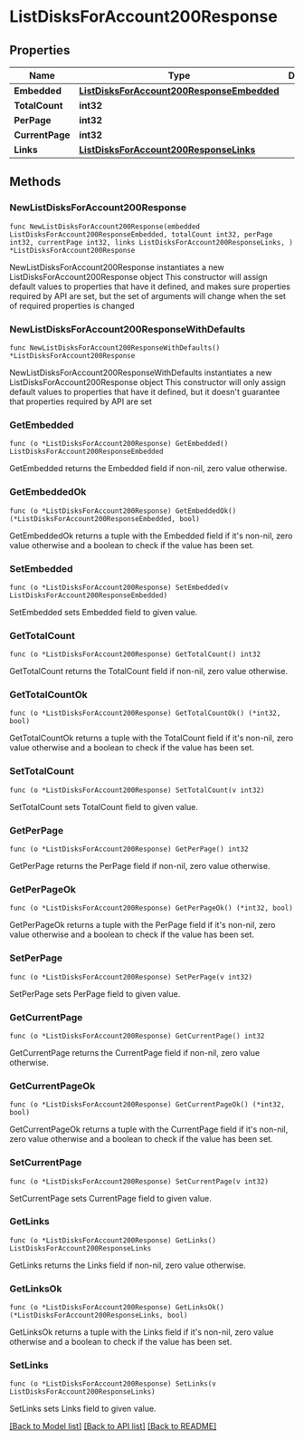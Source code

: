 # ListDisksForAccount200Response

## Properties

Name | Type | Description | Notes
------------ | ------------- | ------------- | -------------
**Embedded** | [**ListDisksForAccount200ResponseEmbedded**](ListDisksForAccount200ResponseEmbedded.md) |  | 
**TotalCount** | **int32** |  | 
**PerPage** | **int32** |  | 
**CurrentPage** | **int32** |  | 
**Links** | [**ListDisksForAccount200ResponseLinks**](ListDisksForAccount200ResponseLinks.md) |  | 

## Methods

### NewListDisksForAccount200Response

`func NewListDisksForAccount200Response(embedded ListDisksForAccount200ResponseEmbedded, totalCount int32, perPage int32, currentPage int32, links ListDisksForAccount200ResponseLinks, ) *ListDisksForAccount200Response`

NewListDisksForAccount200Response instantiates a new ListDisksForAccount200Response object
This constructor will assign default values to properties that have it defined,
and makes sure properties required by API are set, but the set of arguments
will change when the set of required properties is changed

### NewListDisksForAccount200ResponseWithDefaults

`func NewListDisksForAccount200ResponseWithDefaults() *ListDisksForAccount200Response`

NewListDisksForAccount200ResponseWithDefaults instantiates a new ListDisksForAccount200Response object
This constructor will only assign default values to properties that have it defined,
but it doesn't guarantee that properties required by API are set

### GetEmbedded

`func (o *ListDisksForAccount200Response) GetEmbedded() ListDisksForAccount200ResponseEmbedded`

GetEmbedded returns the Embedded field if non-nil, zero value otherwise.

### GetEmbeddedOk

`func (o *ListDisksForAccount200Response) GetEmbeddedOk() (*ListDisksForAccount200ResponseEmbedded, bool)`

GetEmbeddedOk returns a tuple with the Embedded field if it's non-nil, zero value otherwise
and a boolean to check if the value has been set.

### SetEmbedded

`func (o *ListDisksForAccount200Response) SetEmbedded(v ListDisksForAccount200ResponseEmbedded)`

SetEmbedded sets Embedded field to given value.


### GetTotalCount

`func (o *ListDisksForAccount200Response) GetTotalCount() int32`

GetTotalCount returns the TotalCount field if non-nil, zero value otherwise.

### GetTotalCountOk

`func (o *ListDisksForAccount200Response) GetTotalCountOk() (*int32, bool)`

GetTotalCountOk returns a tuple with the TotalCount field if it's non-nil, zero value otherwise
and a boolean to check if the value has been set.

### SetTotalCount

`func (o *ListDisksForAccount200Response) SetTotalCount(v int32)`

SetTotalCount sets TotalCount field to given value.


### GetPerPage

`func (o *ListDisksForAccount200Response) GetPerPage() int32`

GetPerPage returns the PerPage field if non-nil, zero value otherwise.

### GetPerPageOk

`func (o *ListDisksForAccount200Response) GetPerPageOk() (*int32, bool)`

GetPerPageOk returns a tuple with the PerPage field if it's non-nil, zero value otherwise
and a boolean to check if the value has been set.

### SetPerPage

`func (o *ListDisksForAccount200Response) SetPerPage(v int32)`

SetPerPage sets PerPage field to given value.


### GetCurrentPage

`func (o *ListDisksForAccount200Response) GetCurrentPage() int32`

GetCurrentPage returns the CurrentPage field if non-nil, zero value otherwise.

### GetCurrentPageOk

`func (o *ListDisksForAccount200Response) GetCurrentPageOk() (*int32, bool)`

GetCurrentPageOk returns a tuple with the CurrentPage field if it's non-nil, zero value otherwise
and a boolean to check if the value has been set.

### SetCurrentPage

`func (o *ListDisksForAccount200Response) SetCurrentPage(v int32)`

SetCurrentPage sets CurrentPage field to given value.


### GetLinks

`func (o *ListDisksForAccount200Response) GetLinks() ListDisksForAccount200ResponseLinks`

GetLinks returns the Links field if non-nil, zero value otherwise.

### GetLinksOk

`func (o *ListDisksForAccount200Response) GetLinksOk() (*ListDisksForAccount200ResponseLinks, bool)`

GetLinksOk returns a tuple with the Links field if it's non-nil, zero value otherwise
and a boolean to check if the value has been set.

### SetLinks

`func (o *ListDisksForAccount200Response) SetLinks(v ListDisksForAccount200ResponseLinks)`

SetLinks sets Links field to given value.



[[Back to Model list]](../README.md#documentation-for-models) [[Back to API list]](../README.md#documentation-for-api-endpoints) [[Back to README]](../README.md)


